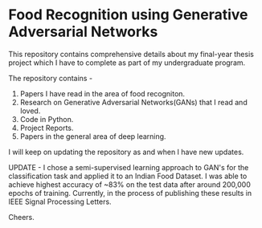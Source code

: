 # Food Recognition using Generative Adversarial Networks

This repository contains comprehensive details about my final-year thesis project which I have to complete as part of my undergraduate program.  

The repository contains -
1. Papers I have read in the area of food recogniton.
2. Research on Generative Adversarial Networks(GANs) that I read and loved.
3. Code in Python.
4. Project Reports.
5. Papers in the general area of deep learning.

I will keep on updating the repository as and when I have new updates.

UPDATE - I chose a semi-supervised learning approach to GAN's for the classification task and applied it to an Indian Food Dataset. I was able to achieve highest accuracy of ~83% on the test data after around 200,000 epochs of training. Currently, in the process of publishing these results in IEEE Signal Processing Letters.

Cheers.
